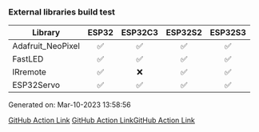 ### External libraries build test

Library|ESP32|ESP32C3|ESP32S2|ESP32S3
-|:-:|:-:|:-:|:-:
Adafruit_NeoPixel|:white_check_mark:|:white_check_mark:|:white_check_mark:|:white_check_mark:
FastLED|:white_check_mark:|:white_check_mark:|:white_check_mark:|:white_check_mark:
IRremote|:white_check_mark:|:x:|:white_check_mark:|:white_check_mark:
ESP32Servo|:white_check_mark:|:white_check_mark:|:white_check_mark:|:white_check_mark:


Generated on: Mar-10-2023 13:58:56

[GitHub Action Link](https://github.com/P-R-O-C-H-Y/arduino-esp32/actions/runs/4403518170)
[GitHub Action Link](https://github.com/P-R-O-C-H-Y/arduino-esp32/actions/runs/4406442272)[GitHub Action Link](https://github.com/P-R-O-C-H-Y/arduino-esp32/actions/runs/4406878650)